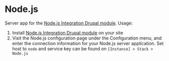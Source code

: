 # Node.js

Server app for the [Node.js Integration Drupal module](https://www.drupal.org/project/nodejs). Usage:

1. Install [Node.js Integration Drupal module](https://www.drupal.org/project/nodejs) on your site
2. Visit the Node.js configuration page under the Configuration menu, and enter the connection information for your Node.js server application. Set host to `node` and service key can be found on `[Instance] > Stack > Node.js`
